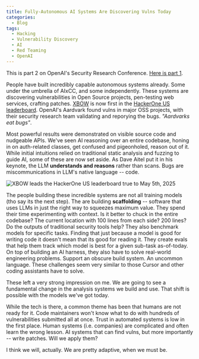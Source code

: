 ```yaml
---
title: Fully-Autonomous AI Systems Are Discovering Vulns Today
categories:
  - Blog
tags:
  - Hacking
  - Vulnerability Discovery
  - AI
  - Red Teaming
  - OpenAI
---
```


This is part 2 on OpenAI's Security Research Conference. [Here is part 1](https://mbgsec.com/posts/2025-05-04-oai-security-conf-vibe).

People have built incredibly capable autonomous systems already.
Some under the umbrella of AIxCC, and some independently.
These systems are discovering vulnerabilities in Open Source projects, pen-testing web services, crafting patches.
[XBOW](https://xbow.com) is now first in the [HackerOne US leaderboard](https://hackerone.com/leaderboard?year=2025&quarter=2&owasp=a1&country=US&assetType=WEB_APP&tab=bbp).
OpenAI's Aardvark found vulns in major OSS projects, with their security research team validating and reporying the bugs.
*"Aardvarks eat bugs"*.

Most powerful results were demonstrated on visible source code and nudgeable APIs.
We've seen AI reasoning over an entire codebase, honing in on auth-related classes, get confused and pigeonholed, reason out of it.
While initial intuitions relied on traditional static analysis and fuzzing to guide AI, some of these are now set aside.
As Dave Aitel put it in his keynote, the LLM **understands and reasons** rather than scans.
Bugs are miscommunications in LLM's native language -- code.

![XBOW leads the HackerOne US leaderboard true to May 5th, 2025](https://mbgsec.com/assets/images/2025-05-08-oai-security-conf-automated-vuln-discovery/Screenshot_2025-05-05_at_11.23.56.png)

The people building these incredible systems are not all training models (tho say its the next step).
The are building **scaffolding** -- software that uses LLMs in just the right way to squeezes maximum value.
They spend their time experimenting with context.
Is it better to chuck in the entire codebase? The current location with 100 lines from each side? 200 lines?
Do the outputs of traditional security tools help?
They also benchmark models for specific tasks.
Finding that just because a model is good for writing code it doesn't mean that its good for reading it.
They create evals that help them track which model is best for a given sub-task as-of-today.
On top of building an AI harness, they also have to solve real-world engineering problems.
Support an obscure build system.
An uncommon language.
These challenges seem very similar to those Cursor and other coding assistants have to solve.

These left a very strong impression on me.
We are going to see a fundamental change in the analysis systems we build and use.
That shift is possible with the models we've got today.

While the tech is there, a common theme has been that humans are not ready for it.
Code maintainers won't know what to do with hundreds of vulnerabilities submitted all at once.
Trust in automated systems is low in the first place.
Human systems (i.e. companies) are complicated and often learn the wrong lesson.
AI systems that can find vulns, but more importantly -- write patches.
Will we apply them?

I think we will, actually.
We are pretty adaptive, when we must be.
